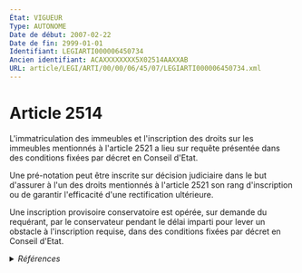 ```yaml
---
État: VIGUEUR
Type: AUTONOME
Date de début: 2007-02-22
Date de fin: 2999-01-01
Identifiant: LEGIARTI000006450734
Ancien identifiant: ACAXXXXXXXX5X02514AAXXAB
URL: article/LEGI/ARTI/00/00/06/45/07/LEGIARTI000006450734.xml
---
```


<h1>Article 2514</h1>

L'immatriculation des immeubles et l'inscription des droits sur les immeubles
mentionnés à l'article 2521 a lieu sur requête présentée dans des conditions
fixées par décret en Conseil d'Etat.<br />

Une pré-notation peut être inscrite sur décision judiciaire dans le but
d'assurer à l'un des droits mentionnés à l'article 2521 son rang d'inscription
ou de garantir l'efficacité d'une rectification ultérieure.<br />

Une inscription provisoire conservatoire est opérée, sur demande du requérant,
par le conservateur pendant le délai imparti pour lever un obstacle à
l'inscription requise, dans des conditions fixées par décret en Conseil d'Etat.


<details>
  <summary><em>Références</em></summary>

  <h2>Articles faisant référence à l'article</h2>
  
  <ul>
    <li>
      <a href="https://legal.tricoteuses.fr//redirection/LEGIARTI000022233403?vers=git&vers=legifrance">Code civil - article 2521 AUTONOME VIGUEUR, en vigueur depuis le 2010-05-08</a> CITATION cible
    </li>
    <li>
      <a href="https://legal.tricoteuses.fr//redirection/LEGIARTI000006450794?vers=git&vers=legifrance">Code civil - article 2521 AUTONOME MODIFIE, en vigueur du 2006-03-24 au 2009-05-14</a> CITATION cible
    </li>
    <li>
      <a href="https://legal.tricoteuses.fr//redirection/LEGIARTI000044071299?vers=git&vers=legifrance">Code civil - article 2308 AUTONOME VIGUEUR, en vigueur depuis le 2022-01-01</a> CONCORDANCE cible
    </li>
    <li>
      <a href="https://legal.tricoteuses.fr//redirection/LEGIARTI000006399981?vers=git&vers=legifrance">Loi n° 2007-224 du 21 février 2007 portant dispositions statutaires et institutionnelles relatives à l'outre-mer - article 20 AUTONOME VIGUEUR, en vigueur depuis le 2007-02-22</a> MODIFICATION cible
    </li>
    <li>
      <a href="https://legal.tricoteuses.fr//redirection/LEGIARTI000006448283?vers=git&vers=legifrance">Code civil - article 2308 AUTONOME MODIFIE_MORT_NE, en vigueur du 2008-01-01 au 2006-03-24</a> CONCORDANCE cible
    </li>
    <li>
      <a href="https://legal.tricoteuses.fr//redirection/LEGIARTI000020616136?vers=git&vers=legifrance">Code civil - article 2521 AUTONOME MODIFIE, en vigueur du 2009-05-14 au 2010-05-08</a> CITATION cible
    </li>
    <li>
      <a href="https://legal.tricoteuses.fr//redirection/LEGIARTI000006448284?vers=git&vers=legifrance">Code civil - article 2308 AUTONOME MODIFIE, en vigueur du 2006-03-24 au 2022-01-01</a> CONCORDANCE cible
    </li>
  </ul>
  
  <h2>Références faites par l'article</h2>
  
  <ul>
    <li>
      CODIFICATION source Loi 1804-03-15
    </li>
    <li>
      2007-02-21 MODIFICATION source <a href="https://legal.tricoteuses.fr//redirection/LEGIARTI000006399981?vers=git&vers=legifrance">Loi n° 2007-224 du 21 février 2007 portant dispositions statutaires et institutionnelles relatives à l'outre-mer - article 20 AUTONOME VIGUEUR, en vigueur depuis le 2007-02-22</a>
    </li>
    <li>
      2007-02-21 CITATION cible <a href="https://legal.tricoteuses.fr//redirection/LEGIARTI000006399981?vers=git&vers=legifrance">Loi n° 2007-224 du 21 février 2007 portant dispositions statutaires et institutionnelles relatives à l'outre-mer - article 20 AUTONOME VIGUEUR, en vigueur depuis le 2007-02-22</a>
    </li>
    <li>
      2008-10-23 CITATION cible <a href="https://legal.tricoteuses.fr//redirection/LEGIARTI000019683096?vers=git&vers=legifrance">Décret n° 2008-1086 du 23 octobre 2008 relatif à l'immatriculation et à l'inscription des droits en matière immobilière à Mayotte - article 120 AUTONOME VIGUEUR, en vigueur depuis le 2008-10-26</a>
    </li>
    <li>
      2999-01-01 CONCORDE cible <a href="https://legal.tricoteuses.fr//redirection/LEGIARTI000006448283?vers=git&vers=legifrance">Code civil - article 2308 AUTONOME MODIFIE_MORT_NE, en vigueur du 2008-01-01 au 2006-03-24</a>
    </li>
    <li>
      2999-01-01 CONCORDANCE source <a href="https://legal.tricoteuses.fr//redirection/LEGIARTI000006448283?vers=git&vers=legifrance">Code civil - article 2308 AUTONOME MODIFIE_MORT_NE, en vigueur du 2008-01-01 au 2006-03-24</a>
    </li>
    <li>
      2999-01-01 CITATION source <a href="https://legal.tricoteuses.fr//redirection/LEGIARTI000006450794?vers=git&vers=legifrance">Code civil - article 2521 AUTONOME MODIFIE, en vigueur du 2006-03-24 au 2009-05-14</a>
    </li>
  </ul>
</details>

